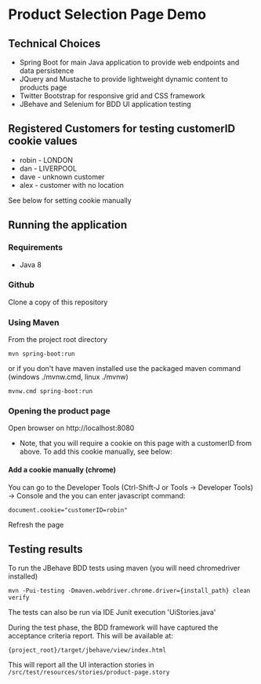 # Product Selection Page Demo

## Technical Choices

* Spring Boot for main Java application to provide web endpoints and data persistence
* JQuery and Mustache to provide lightweight dynamic content to products page
* Twitter Bootstrap for responsive grid and CSS framework
* JBehave and Selenium for BDD UI application testing

## Registered Customers for testing customerID cookie values

* robin - LONDON
* dan - LIVERPOOL
* dave - unknown customer
* alex - customer with no location

See below for setting cookie manually

## Running the application

### Requirements

* Java 8

### Github

Clone a copy of this repository

### Using Maven

From the project root directory

	mvn spring-boot:run

or if you don't have maven installed use the packaged maven command (windows ./mvnw.cmd, linux ./mvnw)

	mvnw.cmd spring-boot:run

### Opening the product page

Open browser on http://localhost:8080

* Note, that you will require a cookie on this page with a customerID from above. To add this cookie manually, see below:

#### Add a cookie manually (chrome)

You can go to the Developer Tools (Ctrl-Shift-J or Tools -> Developer Tools) -> Console and the you can enter javascript command:

	document.cookie="customerID=robin"
	
Refresh the page

## Testing results

To run the JBehave BDD tests using maven (you will need chromedriver installed)

	mvn -Pui-testing -Dmaven.webdriver.chrome.driver={install_path} clean verify

The tests can also be run via IDE Junit execution 'UiStories.java'

During the test phase, the BDD framework will have captured the acceptance criteria report. This will be available at:

	{project_root}/target/jbehave/view/index.html
	
This will report all the UI interaction stories in `/src/test/resources/stories/product-page.story`